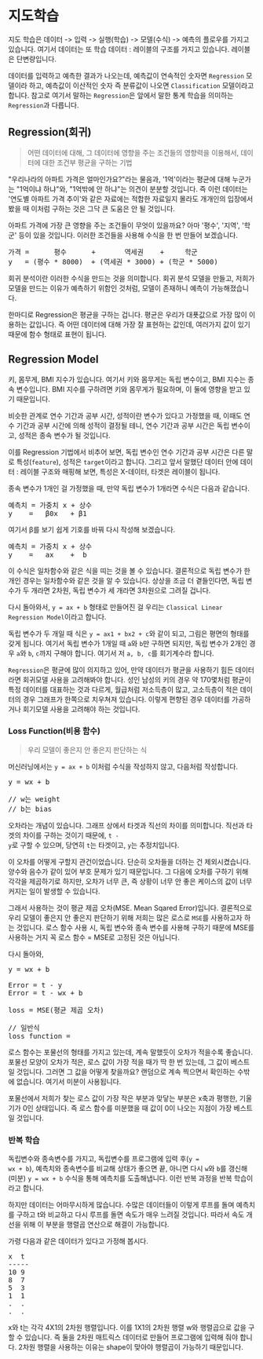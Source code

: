 # 지도학습

지도 학습은 데이터 -> 입력 -> 실행(학습) -> 모델(수식) -> 예측의 플로우를 가지고 있습니다. 여기서 데이터는 또 학습 데이터 : 레이블의 구조를 가지고 있습니다. 레이블은 단변량입니다.

데이터를 입력하고 예측한 결과가 나오는데, 예측값이 연속적인 숫자면 <code>Regression</code> 모델이라 하고, 예측값이 이산적인 숫자 즉 분류값이 나오면 <code>Classification</code> 모델이라고 합니다. 참고로 여기서 말하는 <code>Regression</code>은 앞에서 말한 통계 학습을 의미하는 <code>Regression</code>과 다릅니다.

## Regression(회귀)
> 어떤 데이터에 대해, 그 데이터에 영향을 주는 조건들의 영향력을 이용해서, 데이터에 대한 조건부 평균을 구하는 기법

"우리나라의 아파트 가격은 얼마인가요?"라는 물음과, '1억'이라는 평균에 대해 누군가는 "1억이냐 하냐"와, "1억밖에 안 하냐"는 의견이 분분할 것입니다. 즉 이런 데이터는 '연도별 아파트 가격 추이'와 같은 자료에는 적합한 자료일지 몰라도 개개인의 입장에서 봤을 때 이처럼 구하는 것은 그닥 큰 도움은 안 될 것입니다.

아파트 가격에 가장 큰 영향을 주는 조건들이 무엇이 있을까요? 아마 '평수', '지역', '학군' 등이 있을 것입니다. 이러한 조건들을 사용해 수식을 한 번 만들어 보겠습니다.

<pre>
가격 =      평수      +       역세권    +     학군
y   = (평수 * 8000)  + (역세권 * 3000) + (학군 * 5000)
</pre>

회귀 분석이란 이러한 수식을 만드는 것을 의미합니다. 회귀 분석 모델을 만들고, 저희가 모델을 만드는 이유가 예측하기 위함인 것처럼, 모델이 존재하니 예측이 가능해졌습니다.

한마디로 Regression은 평균을 구하는 겁니다. 평균은 우리가 대푯값으로 가장 많이 이용하는 값입니다. 즉 어떤 데이터에 대해 가장 잘 표현하는 값인데, 여러가지 값이 있기 때문에 함수 형태로 표현이 됩니다.

## Regression Model

키, 몸무게, BMI 지수가 있습니다. 여기서 키와 몸무게는 독립 변수이고, BMI 지수는 종속 변수입니다. BMI 지수를 구하려면 키와 몸무게가 필요하며, 이 둘에 영향을 받고 있기 때문입니다.

비슷한 관계로 연수 기간과 공부 시간, 성적이란 변수가 있다고 가정했을 때, 이때도 연수 기간과 공부 시간에 의해 성적이 결정될 테니, 연수 기간과 공부 시간은 독립 변수이고, 성적은 종속 변수가 될 것입니다.

이를 Regression 기법에서 비추어 보면, 독립 변수인 연수 기간과 공부 시간은 다른 말로 특성(<code>feature</code>), 성적은 <code>target</code>이라고 합니다. 그리고 앞서 말했단 데이터 안에 데이터 : 레이블 구조와 매핑해 보면, 특성은 X-데이터, 타겟은 레이블이 됩니다.

종속 변수가 1개인 걸 가정했을 때, 만약 독립 변수가 1개라면 수식은 다음과 같습니다.

<pre>
예측치 = 가중치 x + 상수
y    =   β0x   + β1
</pre>

여기서 β를 보기 쉽게 기호를 바꿔 다시 작성해 보겠습니다.

<pre>
예측치 = 가중치 x + 상수
y    =   ax    +  b
</pre>

이 수식은 일차함수와 같은 식을 띠는 것을 볼 수 있습니다. 결론적으로 독립 변수가 한 개인 경우는 일차함수와 같은 것을 알 수 있습니다. 상상을 조금 더 곁들인다면, 독립 변수가 두 개라면 2차원, 독립 변수가 세 개라면 3차원으로 그려질 겁니다.

다시 돌아와서, <code>y = ax + b</code> 형태로 만들어진 걸 우리는 <code>Classical Linear Regression Model</code>이라고 합니다. 

독립 변수가 두 개일 때 식은 <code>y = ax1 + bx2 + c</code>와 같이 되고, 그림은 평면의 형태를 갖게 됩니다. 여기서 독립 변수가 1개일 때 <code>a</code>와 <code>b</code>만 구하면 되지만, 독립 변수가 2개인 경우 <code>a</code>와 <code>b</code>, <code>c</code>까지 구해야 합니다. 여기서 저 <code>a, b, c</code>를 회기계수라 합니다.

<code>Regression</code>은 평균에 많이 의지하고 있어, 만약 데이터가 평균을 사용하기 힘든 데이터라면 회귀모델 사용을 고려해봐야 합니다. 성인 남성의 키의 경우 약 170몇처럼 평균이 특정 데이터를 대표하는 것과 다르게, 월급처럼 저소득층이 많고, 고소득층이 적은 데이터의 경우 그래프가 한쪽으로 치우쳐져 있습니다. 이렇게 편향된 경우 데이터를 가공하거나 회기모델 사용을 고려해야 하는 것입니다.

### Loss Function(비용 함수)
> 우리 모델이 좋은지 안 좋은지 판단하는 식

머신러닝에서는 <code>y = ax + b</code> 이처럼 수식을 작성하지 않고, 다음처럼 작성합니다.

<pre>
y = wx + b

// w는 weight
// b는 bias
</pre>

오차라는 개념이 있습니다. 그래프 상에서 타겟과 직선의 차이를 의미합니다. 직선과 타겟의 차이를 구하는 것이기 때문에, <code>t - y</code>로 구할 수 있으며, 당연히 <code>t</code>는 타겟이고, <code>y</code>는 추정치입니다.

이 오차를 어떻게 구할지 관건이었습니다. 단순히 오차들을 더하는 건 제외시켰습니다. 양수와 음수가 같이 있어 부호 문제가 있기 때문입니다. 그 다음에 오차를 구하기 위해 각각을 제곱하기로 하지만, 오차가 너무 큰, 즉 상황이 너무 안 좋은 케이스의 값이 너무 커지는 일이 발생할 수 있습니다.

그래서 사용하는 것이 평균 제곱 오차(MSE. Mean Sqared Error)입니다. 결론적으로 우리 모델이 좋은지 안 좋은지 판단하기 위해 저희는 많은 로스로 <code>MSE</code>를 사용하고자 하는 것입니다. 로스 함수 사용 시, 독립 변수와 종속 변수를 사용해 구하기 때문에 MSE를 사용하는 거지 꼭 로스 함수 = MSE로 고정된 것은 아닙니다.

다시 돌아와,

<pre>
y = wx + b

Error = t - y 
Error = t - wx + b

loss = MSE(평균 제곱 오차)

// 일반식
loss function = 
</pre>

로스 함수는 포물선의 형태를 가지고 있는데, 계속 말했듯이 오차가 적을수록 좋습니다. 포물선 모양이 오차가 적은, 로스 값이 가장 적을 때가 딱 한 번 있는데, 그 값이 베스트일 것입니다. 그러면 그 값을 어떻게 찾을까요? 랜덤으로 계속 찍으면서 확인하는 수밖에 없습니다. 여기서 미분이 사용됩니다.

포물선에서 저희가 찾는 로스 값이 가장 작은 부분과 맞닿는 부분은 x축과 평행한, 기울기가 0인 상태입니다. 즉 로스 함수를 미분했을 때 값이 0이 나오는 지점이 가장 베스트일 것입니다.

### 반복 학습

독립변수와 종속변수를 가지고, 독립변수를 프로그램에 입력 후(<code>y = wx + b</code>), 예측치와 종속변수를 비교해 상태가 좋으면 끝, 아니면 다시 <code>w</code>와 <code>b</code>를 갱신해(미분) <code>y = wx + b</code> 수식을 통해 예측치를 도출해냅니다. 이런 반복 과정을 반복 학습이라고 합니다.

하지만 데이터는 어마무시하게 많습니다. 수많은 데이터들이 이렇게 루프를 돌며 예측치를 구하고 t와 비교하고 다시 루프를 돌면 속도가 매우 느려질 것입니다. 따라서 속도 개선을 위해 이 부분을 행렬곱 연산으로 해결이 가능합니다.

가령 다음과 같은 데이터가 있다고 가정해 봅시다.

<pre>
x  t
-----
10 9
8  7
5  3
1  1
.  .
.  .
</pre>

x와 t는 각각 4X1의 2차원 행렬입니다. 이를 1X1의 2차원 행렬 w와 행렬곱으로 값을 구할 수 있습니다. 즉 둘을 2차원 매트릭스 데이터로 만들어 프로그램에 입력해 줘야 합니다. 2차원 행렬을 사용하는 이유는 shape이 맞아야 행렬곱이 가능하기 때문입니다.


